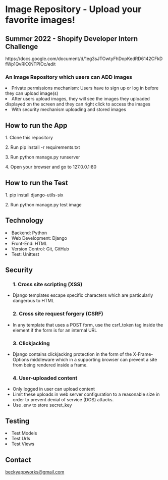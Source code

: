 # Image Repository - Upload your favorite images!
<h2>Summer 2022 -  Shopify Developer Intern Challenge</h2>
<p>https://docs.google.com/document/d/1eg3sJTOwtyFhDopKedRD6142CFkDfWp1QvRKXNTPIOc/edit</p>
<h3> An Image Repository which users can ADD images </h2>
<li> Private permissions mechanism: Users have to sign up or log in before they can upload image(s) </li>
<li> After users upload images, they will see the images they uploaded displayed on the screen and they can right click to access the images</li>
<li> With security mechanism uploading and stored images</li>

<h2>How to run the App</h2>
<p>1. Clone this repository</p>
<p>2. Run pip install -r requirements.txt</p>
<p>3. Run python manage.py runserver</p>
<p>4. Open your browser and go to 127.0.0.1:80</p>

<h2>How to run the Test</h2>
<p>1. pip install django-utils-six</p>
<p>2. Run python manage.py test image</p>

<h2>Technology</h2>

<li>Backend: Python
<li>Web Development: Django
<li>Front-End: HTML
<li>Version Control: Git, GitHub
<li>Test: Unittest

<h2>Security</h2>
<ul>
    <h3>1.  Cross site scripting (XSS) </h3>
        <li> Django templates escape specific characters which are particularly dangerous to HTML
    <h3>2. Cross site request forgery (CSRF) </h3>
        <li> In any template that uses a POST form, use the csrf_token tag inside the <form> element if the form is for an internal URL
    <h3>3. Clickjacking </h3>
        <li> Django contains clickjacking protection in the form of the X-Frame-Options middleware which in a supporting browser can prevent a site from being rendered inside a frame.
    <h3>4. User-uploaded content </h3>
        <li> Only logged in user can upload content
        <li> Limit these uploads in web server configuration to a reasonable size in order to prevent denial of service (DOS) attacks. 
        <li> Use .env to store secret_key
</ul>
<h2>Testing</h2>
    <li> Test Models
    <li> Test Urls
    <li> Test Views

<h2>Contact</h2>

beckyappworks@gmail.com